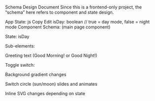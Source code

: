 Schema Design Document
Since this is a frontend-only project, the “schema” here refers to component and state design.

App State:
js
Copy
Edit
isDay: boolean // true = day mode, false = night mode
Component Schema:
<ToggleSite /> (main page component)

State: isDay

Sub-elements:

Greeting text (Good Morning! or Good Night!)

Toggle switch:

Background gradient changes

Switch circle (sun/moon) slides and animates

Inline SVG changes depending on state